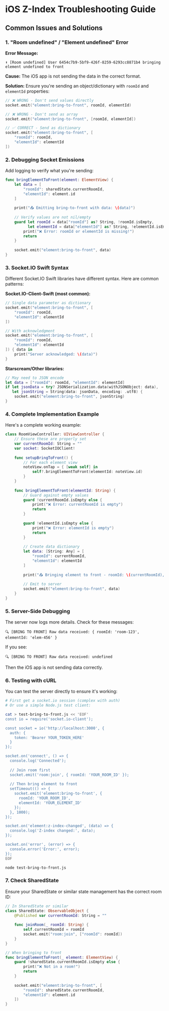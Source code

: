 # iOS Z-Index Troubleshooting Guide

## Common Issues and Solutions

### 1. "Room undefined" / "Element undefined" Error

**Error Message:**
```
⬆️ [Room undefined] User 6454c7b9-5bf9-426f-8259-6293cc8871b4 bringing element undefined to front
```

**Cause:** The iOS app is not sending the data in the correct format.

**Solution:** Ensure you're sending an object/dictionary with `roomId` and `elementId` properties:

```swift
// ❌ WRONG - Don't send values directly
socket.emit("element:bring-to-front", roomId, elementId)

// ❌ WRONG - Don't send as array
socket.emit("element:bring-to-front", [roomId, elementId])

// ✅ CORRECT - Send as dictionary
socket.emit("element:bring-to-front", [
    "roomId": roomId,
    "elementId": elementId
])
```

### 2. Debugging Socket Emissions

Add logging to verify what you're sending:

```swift
func bringElementToFront(element: ElementView) {
    let data = [
        "roomId": sharedState.currentRoomId,
        "elementId": element.id
    ]
    
    print("📤 Emitting bring-to-front with data: \(data)")
    
    // Verify values are not nil/empty
    guard let roomId = data["roomId"] as? String, !roomId.isEmpty,
          let elementId = data["elementId"] as? String, !elementId.isEmpty else {
        print("❌ Error: roomId or elementId is missing!")
        return
    }
    
    socket.emit("element:bring-to-front", data)
}
```

### 3. Socket.IO Swift Syntax

Different Socket.IO Swift libraries have different syntax. Here are common patterns:

**Socket.IO-Client-Swift (most common):**
```swift
// Single data parameter as dictionary
socket.emit("element:bring-to-front", [
    "roomId": roomId,
    "elementId": elementId
])

// With acknowledgment
socket.emit("element:bring-to-front", [
    "roomId": roomId,
    "elementId": elementId
]) { data in
    print("Server acknowledged: \(data)")
}
```

**Starscream/Other libraries:**
```swift
// May need to JSON encode
let data = ["roomId": roomId, "elementId": elementId]
if let jsonData = try? JSONSerialization.data(withJSONObject: data),
   let jsonString = String(data: jsonData, encoding: .utf8) {
    socket.emit("element:bring-to-front", jsonString)
}
```

### 4. Complete Implementation Example

Here's a complete working example:

```swift
class RoomViewController: UIViewController {
    // Ensure these are properly set
    var currentRoomId: String = ""
    var socket: SocketIOClient!
    
    func setupBringToFront() {
        // For each element view
        noteView.onTap = { [weak self] in
            self?.bringElementToFront(elementId: noteView.id)
        }
    }
    
    func bringElementToFront(elementId: String) {
        // Guard against empty values
        guard !currentRoomId.isEmpty else {
            print("❌ Error: currentRoomId is empty")
            return
        }
        
        guard !elementId.isEmpty else {
            print("❌ Error: elementId is empty")
            return
        }
        
        // Create data dictionary
        let data: [String: Any] = [
            "roomId": currentRoomId,
            "elementId": elementId
        ]
        
        print("📤 Bringing element to front - roomId: \(currentRoomId), elementId: \(elementId)")
        
        // Emit to server
        socket.emit("element:bring-to-front", data)
    }
}
```

### 5. Server-Side Debugging

The server now logs more details. Check for these messages:

```
🔍 [BRING TO FRONT] Raw data received: { roomId: 'room-123', elementId: 'elem-456' }
```

If you see:
```
🔍 [BRING TO FRONT] Raw data received: undefined
```

Then the iOS app is not sending data correctly.

### 6. Testing with cURL

You can test the server directly to ensure it's working:

```bash
# First get a socket.io session (complex with auth)
# Or use a simple Node.js test client:

cat > test-bring-to-front.js << 'EOF'
const io = require('socket.io-client');

const socket = io('http://localhost:3000', {
  auth: {
    token: 'Bearer YOUR_TOKEN_HERE'
  }
});

socket.on('connect', () => {
  console.log('Connected');
  
  // Join room first
  socket.emit('room:join', { roomId: 'YOUR_ROOM_ID' });
  
  // Then bring element to front
  setTimeout(() => {
    socket.emit('element:bring-to-front', {
      roomId: 'YOUR_ROOM_ID',
      elementId: 'YOUR_ELEMENT_ID'
    });
  }, 1000);
});

socket.on('element:z-index-changed', (data) => {
  console.log('Z-index changed:', data);
});

socket.on('error', (error) => {
  console.error('Error:', error);
});
EOF

node test-bring-to-front.js
```

### 7. Check SharedState

Ensure your SharedState or similar state management has the correct room ID:

```swift
// In SharedState or similar
class SharedState: ObservableObject {
    @Published var currentRoomId: String = ""
    
    func joinRoom(_ roomId: String) {
        self.currentRoomId = roomId
        socket.emit("room:join", ["roomId": roomId])
    }
}

// When bringing to front
func bringElementToFront(_ element: ElementView) {
    guard !sharedState.currentRoomId.isEmpty else {
        print("❌ Not in a room!")
        return
    }
    
    socket.emit("element:bring-to-front", [
        "roomId": sharedState.currentRoomId,
        "elementId": element.id
    ])
}
```